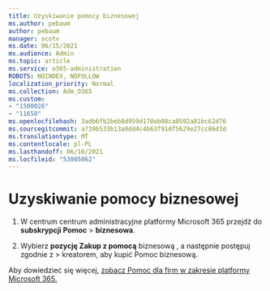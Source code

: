 ```yaml
---
title: Uzyskiwanie pomocy biznesowej
ms.author: pebaum
author: pebaum
manager: scotv
ms.date: 06/15/2021
ms.audience: Admin
ms.topic: article
ms.service: o365-administration
ROBOTS: NOINDEX, NOFOLLOW
localization_priority: Normal
ms.collection: Adm_O365
ms.custom:
- "1500026"
- "11658"
ms.openlocfilehash: 3adb6fb2beb8d959d170ab08ca0592a81bc62d76
ms.sourcegitcommit: a739b533b13a9dd4c4b63f91df5629e27cc86d3d
ms.translationtype: MT
ms.contentlocale: pl-PL
ms.lasthandoff: 06/16/2021
ms.locfileid: "53005062"
---
```

# <a name="get-business-assist"></a>Uzyskiwanie pomocy biznesowej

1. W centrum centrum administracyjne platformy Microsoft 365 przejdź do **subskrypcji Pomoc**  >  **biznesowa**.

1. Wybierz **pozycję Zakup z pomocą** biznesową , a następnie postępuj zgodnie z  >  kreatorem, aby kupić Pomoc biznesową.

Aby dowiedzieć się więcej, [zobacz Pomoc dla firm w zakresie platformy Microsoft 365.](/microsoft-365/admin/misc/business-assist)